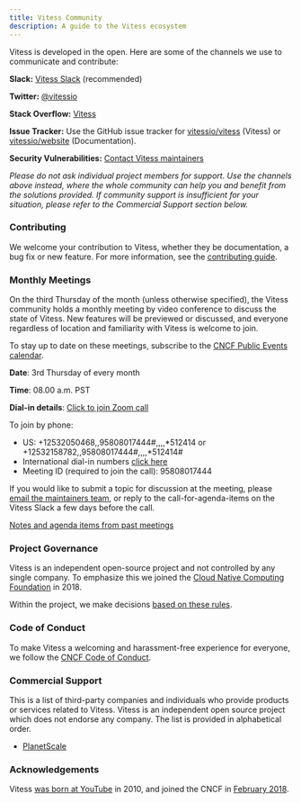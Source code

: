 ```yaml
---
title: Vitess Community
description: A guide to the Vitess ecosystem
---
```


Vitess is developed in the open. Here are some of the channels we use to communicate and contribute:

**Slack:** [Vitess Slack](https://vitess.io/slack) (recommended)

**Twitter:** [@vitessio](https://twitter.com/vitessio)

**Stack Overflow:** [Vitess](https://stackoverflow.com/search?q=vitess)

**Issue Tracker:** Use the GitHub issue tracker for [vitessio/vitess](https://github.com/vitessio/vitess/issues) (Vitess) or [vitessio/website](https://github.com/vitessio/website/issues) (Documentation).

**Security Vulnerabilities:** [Contact Vitess maintainers](mailto:cncf-vitess-maintainers@lists.cncf.io)

_Please do not ask individual project members for support. Use the channels above instead, where the whole community can help you and benefit from the solutions provided. If community support is insufficient for your situation, please refer to the Commercial Support section below._


### Contributing

We welcome your contribution to Vitess, whether they be documentation, a bug fix or new feature. For more information, see the [contributing guide](https://vitess.io/docs/contributing/).

### Monthly Meetings

On the third Thursday of the month (unless otherwise specified), the Vitess community holds a monthly meeting by video conference to discuss the state of Vitess. New features will be previewed or discussed, and everyone regardless of location and familiarity with Vitess is welcome to join.

To stay up to date on these meetings, subscribe to the [CNCF Public Events calendar](https://www.cncf.io/community/calendar/).

**Date**: 3rd Thursday of every month

**Time**: 08.00 a.m. PST

**Dial-in details**: [Click to join Zoom call](https://zoom.us/j/95808017444?pwd=tYoQbfgf3aFTvarGlTeYyDippUc3wZ.1)

To join by phone:

* US: +12532050468,,95808017444#,,,,*512414  or +12532158782,,95808017444#,,,,*512414#
* International dial-in numbers [click here](../dialin)
* Meeting ID (required to join the call): 95808017444

If you would like to submit a topic for discussion at the meeting, please [email the maintainers team](mailto:cncf-vitess-maintainers@lists.cncf.io), or reply to the call-for-agenda-items on the Vitess Slack a few days before the call.

[Notes and agenda items from past meetings](https://docs.google.com/document/d/1XLUdKePtj9aZD0E2Nlr3VRk1NIaSBgeIvXUj13y5CFk/edit)

### Project Governance

Vitess is an independent open-source project and not controlled by any single company. To emphasize this we joined the [Cloud Native Computing Foundation](https://cncf.io/) in 2018.

Within the project, we make decisions [based on these rules](https://github.com/vitessio/vitess/blob/main/GOVERNANCE.md).

### Code of Conduct

To make Vitess a welcoming and harassment-free experience for everyone, we follow the [CNCF Code of Conduct](https://github.com/cncf/foundation/blob/master/code-of-conduct.md).

### Commercial Support

This is a list of third-party companies and individuals who provide products or services related to Vitess. Vitess is an independent open source project which does not endorse any company. The list is provided in alphabetical order.

* [PlanetScale](https://planetscale.com)

### Acknowledgements

Vitess [was born at YouTube](https://vitess.io/docs/overview/history/) in 2010, and joined the CNCF in [February 2018](https://www.cncf.io/blog/2018/02/05/cncf-host-vitess/).

